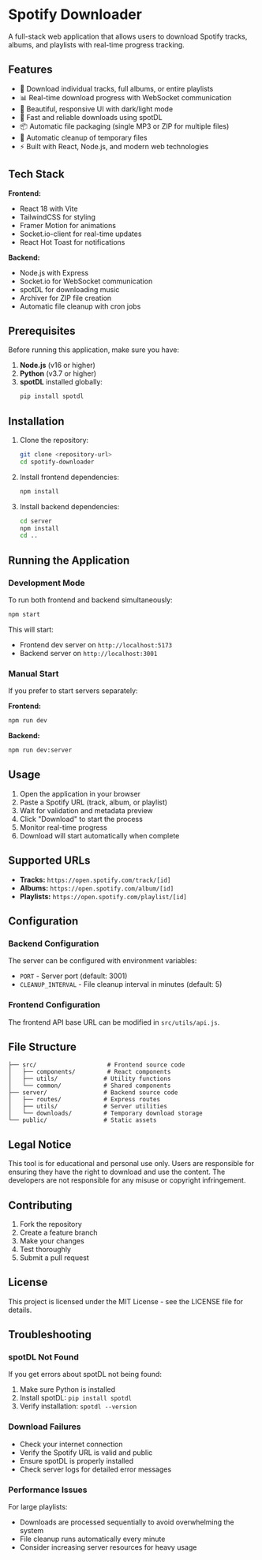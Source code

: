 # Spotify Downloader

A full-stack web application that allows users to download Spotify tracks, albums, and playlists with real-time progress tracking.

## Features

- 🎵 Download individual tracks, full albums, or entire playlists
- 📊 Real-time download progress with WebSocket communication
- 🎨 Beautiful, responsive UI with dark/light mode
- 🚀 Fast and reliable downloads using spotDL
- 📦 Automatic file packaging (single MP3 or ZIP for multiple files)
- 🧹 Automatic cleanup of temporary files
- ⚡ Built with React, Node.js, and modern web technologies

## Tech Stack

**Frontend:**
- React 18 with Vite
- TailwindCSS for styling
- Framer Motion for animations
- Socket.io-client for real-time updates
- React Hot Toast for notifications

**Backend:**
- Node.js with Express
- Socket.io for WebSocket communication
- spotDL for downloading music
- Archiver for ZIP file creation
- Automatic file cleanup with cron jobs

## Prerequisites

Before running this application, make sure you have:

1. **Node.js** (v16 or higher)
2. **Python** (v3.7 or higher)
3. **spotDL** installed globally:
   ```bash
   pip install spotdl
   ```

## Installation

1. Clone the repository:
   ```bash
   git clone <repository-url>
   cd spotify-downloader
   ```

2. Install frontend dependencies:
   ```bash
   npm install
   ```

3. Install backend dependencies:
   ```bash
   cd server
   npm install
   cd ..
   ```

## Running the Application

### Development Mode

To run both frontend and backend simultaneously:

```bash
npm start
```

This will start:
- Frontend dev server on `http://localhost:5173`
- Backend server on `http://localhost:3001`

### Manual Start

If you prefer to start servers separately:

**Frontend:**
```bash
npm run dev
```

**Backend:**
```bash
npm run dev:server
```

## Usage

1. Open the application in your browser
2. Paste a Spotify URL (track, album, or playlist)
3. Wait for validation and metadata preview
4. Click "Download" to start the process
5. Monitor real-time progress
6. Download will start automatically when complete

## Supported URLs

- **Tracks:** `https://open.spotify.com/track/[id]`
- **Albums:** `https://open.spotify.com/album/[id]`
- **Playlists:** `https://open.spotify.com/playlist/[id]`

## Configuration

### Backend Configuration

The server can be configured with environment variables:

- `PORT` - Server port (default: 3001)
- `CLEANUP_INTERVAL` - File cleanup interval in minutes (default: 5)

### Frontend Configuration

The frontend API base URL can be modified in `src/utils/api.js`.

## File Structure

```
├── src/                    # Frontend source code
│   ├── components/         # React components
│   ├── utils/             # Utility functions
│   └── common/            # Shared components
├── server/                # Backend source code
│   ├── routes/            # Express routes
│   ├── utils/             # Server utilities
│   └── downloads/         # Temporary download storage
└── public/                # Static assets
```

## Legal Notice

This tool is for educational and personal use only. Users are responsible for ensuring they have the right to download and use the content. The developers are not responsible for any misuse or copyright infringement.

## Contributing

1. Fork the repository
2. Create a feature branch
3. Make your changes
4. Test thoroughly
5. Submit a pull request

## License

This project is licensed under the MIT License - see the LICENSE file for details.

## Troubleshooting

### spotDL Not Found

If you get errors about spotDL not being found:

1. Make sure Python is installed
2. Install spotDL: `pip install spotdl`
3. Verify installation: `spotdl --version`

### Download Failures

- Check your internet connection
- Verify the Spotify URL is valid and public
- Ensure spotDL is properly installed
- Check server logs for detailed error messages

### Performance Issues

For large playlists:
- Downloads are processed sequentially to avoid overwhelming the system
- File cleanup runs automatically every minute
- Consider increasing server resources for heavy usage